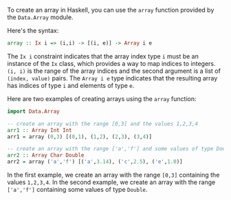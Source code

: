 To create an array in Haskell, you can use the `array` function provided by the `Data.Array` module.

Here's the syntax:

```haskell
array :: Ix i => (i,i) -> [(i, e)] -> Array i e
```

The `Ix i` constraint indicates that the array index type `i` must be an instance of the `Ix` class, which provides a way to map indices to integers. `(i, i)` is the range of the array indices and the second argument is a list of `(index, value)` pairs. The `Array i e` type indicates that the resulting array has indices of type `i` and elements of type `e`.

Here are two examples of creating arrays using the `array` function:

```haskell
import Data.Array

-- create an array with the range [0,3] and the values 1,2,3,4
arr1 :: Array Int Int
arr1 = array (0,3) [(0,1), (1,2), (2,3), (3,4)]

-- create an array with the range ['a','f'] and some values of type Double
arr2 :: Array Char Double
arr2 = array ('a','f') [('a',3.14), ('c',2.5), ('e',1.0)]
```

In the first example, we create an array with the range `[0,3]` containing the values `1,2,3,4`. In the second example, we create an array with the range `['a','f']` containing some values of type `Double`.
